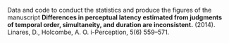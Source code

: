 Data and code to conduct the statistics and produce the figures of the manuscript **Differences in perceptual latency estimated from judgments of temporal order, simultaneity, and duration are inconsistent.** (2014). Linares, D., Holcombe, A. O. i-Perception, 5(6) 559–571.
